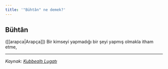 ```yaml
---
title: '"Bühtân" ne demek?'
---
```


## Bühtân
([[arapca|Arapça]]) Bir kimseyi yapmadığı bir şeyi yapmış olmakla itham etme,

---
*Kaynak: [Kubbealtı Lugatı](https://www.lugatim.com/s/Bühtân)*